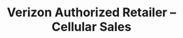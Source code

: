 ---
title: "Verizon Authorized Retailer – Cellular Sales"
url: /belvidere/verizon-authorized-retailer-cellular-sales/
shop: mobile phone
---